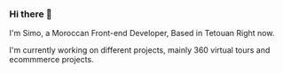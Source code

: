 ### Hi there 👋

I'm Simo, a Moroccan Front-end Developer, Based in Tetouan Right now.

I'm currently working on different projects, mainly 360 virtual tours and ecommmerce projects.

<!-- **bmsimo/bmsimo** is a ✨ _special_ ✨ repository because its `README.md` (this file) appears on your GitHub profile.

Here are some ideas to get you started:

- 🔭 I’m currently working on ...
- 🌱 I’m currently learning ...
- 👯 I’m looking to collaborate on ...
- 🤔 I’m looking for help with ...
- 💬 Ask me about ...
- 📫 How to reach me: ...
- 😄 Pronouns: ...
- ⚡ Fun fact: ...
 -->
